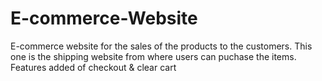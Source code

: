 # E-commerce-Website
E-commerce website for the sales of the products to the customers.
This one is the shipping website from where users can puchase the items.
Features added of checkout & clear cart
